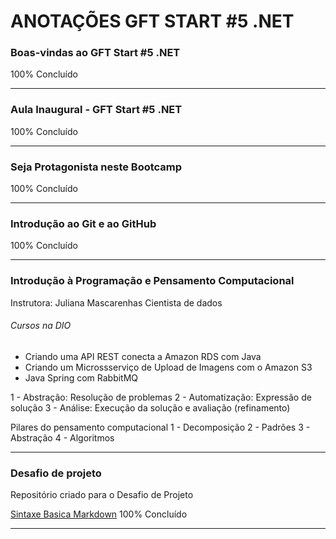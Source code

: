 # ANOTAÇÕES GFT START #5 .NET #
<!-- Módulo I - Fundamentos -->

### Boas-vindas ao GFT Start #5 .NET ###
100% Concluído

------------------------------------------------------------

### Aula Inaugural - GFT Start #5 .NET
100% Concluído

------------------------------------------------------------

### Seja Protagonista neste Bootcamp
100% Concluído

------------------------------------------------------------

### Introdução ao Git e ao GitHub
100% Concluído

------------------------------------------------------------

### Introdução à Programação e Pensamento Computacional 
Instrutora: Juliana Mascarenhas 
Cientista de dados

###### Cursos na DIO 
- Criando uma API REST conecta a Amazon RDS com Java
- Criando um Microssserviço de Upload de Imagens com o Amazon S3
- Java Spring com RabbitMQ

1 - Abstração: Resolução de problemas
2 - Automatização: Expressão de solução
3 - Análise: Execução da solução e avaliação (refinamento) 

Pilares do pensamento computacional
1 - Decomposição
2 - Padrões
3 - Abstração
4 - Algoritmos




------------------------------------------------------------

### Desafio de projeto
Repositório criado para o Desafio de Projeto

<!-- Links Úteis -->
[Sintaxe Basica Markdown](https://www.markdownguide.org/)
100% Concluído

------------------------------------------------------------

